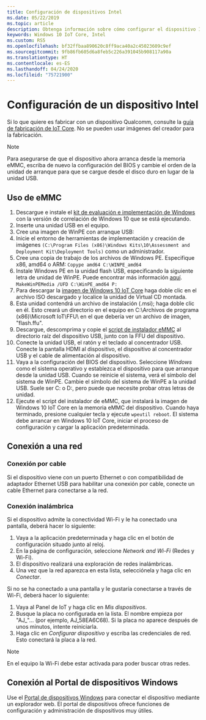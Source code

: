 ```yaml
---
title: Configuración de dispositivos Intel
ms.date: 05/22/2019
ms.topic: article
description: Obtenga información sobre cómo configurar el dispositivo Intel con Windows 10 IoT Core.
keywords: Windows 10 IoT Core, Intel
ms.custom: RS5
ms.openlocfilehash: bf32ffbaa890620c8ff9aca40a2c45023609c9ef
ms.sourcegitcommit: 9fb86fb605d6a8feb5c226a391045b908117a90a
ms.translationtype: HT
ms.contentlocale: es-ES
ms.lasthandoff: 04/24/2020
ms.locfileid: "75721900"
---
```

# <a name="setting-up-an-intel-device"></a>Configuración de un dispositivo Intel

Si lo que quiere es fabricar con un dispositivo Qualcomm, consulte la [guía de fabricación de IoT Core](https://docs.microsoft.com/windows-hardware/manufacture/iot/iot-core-manufacturing-guide). No se pueden usar imágenes del creador para la fabricación.

> [!NOTE]
> Para asegurarse de que el dispositivo ahora arranca desde la memoria eMMC, escriba de nuevo la configuración del BIOS y cambie el orden de la unidad de arranque para que se cargue desde el disco duro en lugar de la unidad USB.

## <a name="using-emmc"></a>Uso de eMMC

1. Descargue e instale el [kit de evaluación e implementación de Windows](https://docs.microsoft.com/windows-hardware/get-started/adk-install) con la versión de correlación de Windows 10 que se está ejecutando.
2. Inserte una unidad USB en el equipo.
3. Cree una imagen de WinPE con arranque USB:
4. Inicie el entorno de herramientas de implementación y creación de imágenes `(C:\Program Files (x86)\Windows Kits\10\Assessment and Deployment Kit\Deployment Tools)` como un administrador.
5. Cree una copia de trabajo de los archivos de Windows PE. Especifique x86, amd64 o ARM: `Copype amd64 C:\WINPE_amd64`
6. Instale Windows PE en la unidad flash USB, especificando la siguiente letra de unidad de WinPE. Puede encontrar más información [aquí](https://docs.microsoft.com/windows-hardware/manufacture/desktop/winpe-create-usb-bootable-drive). `MakeWinPEMedia /UFD C:\WinPE_amd64 P:`
7. Para descargar la [imagen de Windows 10 IoT Core](https://downloads.up-community.org/?post_type=wpdmpro&p=204&preview=true) haga doble clic en el archivo ISO descargado y localice la unidad de Virtual CD montada.
8. Esta unidad contendrá un archivo de instalación (.msi); haga doble clic en él. Esto creará un directorio en el equipo en C:\Archivos de programa (x86)\Microsoft IoT\FFU\ en el que debería ver un archivo de imagen, "flash.ffu".
9. Descargue, descomprima y copie el [script de instalador eMMC](https://github.com/ms-iot/content/blob/develop/Resources/eMMCInstaller.zip) al directorio raíz del dispositivo USB, junto con la FFU del dispositivo.
10. Conecte la unidad USB, el ratón y el teclado al concentrador USB. Conecte la pantalla HDMI al dispositivo, el dispositivo al concentrador USB y el cable de alimentación al dispositivo.
11. Vaya a la configuración del BIOS del dispositivo. Seleccione *Windows* como el sistema operativo y establezca el dispositivo para que arranque desde la unidad USB. Cuando se reinicie el sistema, verá el símbolo del sistema de WinPE. Cambie el símbolo del sistema de WinPE a la unidad USB. Suele ser C: o D:, pero puede que necesite probar otras letras de unidad.
12. Ejecute el script del instalador de eMMC, que instalará la imagen de Windows 10 IoT Core en la memoria eMMC del dispositivo. Cuando haya terminado, presione cualquier tecla y ejecute `wpeutil reboot`. El sistema debe arrancar en Windows 10 IoT Core, iniciar el proceso de configuración y cargar la aplicación predeterminada.

## <a name="connect-to-a-network"></a>Conexión a una red

### <a name="wired-connection"></a>Conexión por cable
Si el dispositivo viene con un puerto Ethernet o con compatibilidad de adaptador Ethernet USB para habilitar una conexión por cable, conecte un cable Ethernet para conectarse a la red.

### <a name="wireless-connection"></a>Conexión inalámbrica
Si el dispositivo admite la conectividad Wi-Fi y le ha conectado una pantalla, deberá hacer lo siguiente:

1. Vaya a la aplicación predeterminada y haga clic en el botón de configuración situado junto al reloj.
2. En la página de configuración, seleccione _Network and Wi-Fi_ (Redes y Wi-Fi).
3. El dispositivo realizará una exploración de redes inalámbricas.
4. Una vez que la red aparezca en esta lista, selecciónela y haga clic en _Conectar_.

Si no se ha conectado a una pantalla y le gustaría conectarse a través de Wi-Fi, deberá hacer lo siguiente:

1. Vaya al Panel de IoT y haga clic en _Mis dispositivos_.
2. Busque la placa no configurada en la lista. El nombre empieza por "AJ_"… (por ejemplo, AJ_58EA6C68). Si la placa no aparece después de unos minutos, intente reiniciarla.
3. Haga clic en _Configurar dispositivo_ y escriba las credenciales de red. Esto conectará la placa a la red.

> [!NOTE]
> En el equipo la Wi-Fi debe estar activada para poder buscar otras redes.

## <a name="connect-to-windows-device-portal"></a>Conexión al Portal de dispositivos Windows

Use el [Portal de dispositivos Windows](../manage-your-device/DevicePortal.md) para conectar el dispositivo mediante un explorador web. El portal de dispositivos ofrece funciones de configuración y administración de dispositivos muy útiles. 


